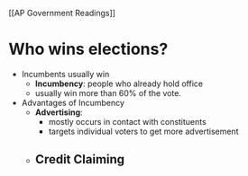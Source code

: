 [[AP Government Readings]]
# Who wins elections?
- Incumbents usually win
	- **Incumbency**: people who already hold office
	- usually win more than 60% of the vote.
- Advantages of Incumbency
	- **Advertising**: 
		- mostly occurs in contact with constituents
		- targets individual voters to get more advertisement
	- Credit Claiming
		- 